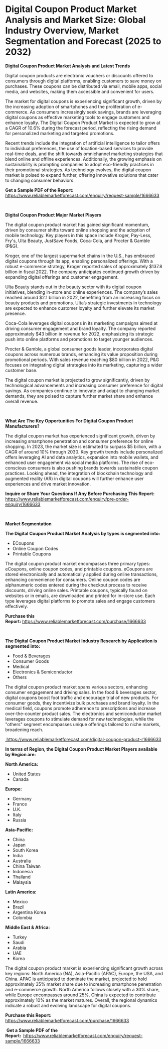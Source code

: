 <p><h1>Digital Coupon Product Market Analysis and Market Size: Global Industry Overview, Market Segmentation and Forecast (2025 to 2032)</h1></p><p><strong>Digital Coupon Product Market Analysis and Latest Trends</strong></p>
<p><p>Digital coupon products are electronic vouchers or discounts offered to consumers through digital platforms, enabling customers to save money on purchases. These coupons can be distributed via email, mobile apps, social media, and websites, making them accessible and convenient for users. </p><p>The market for digital coupons is experiencing significant growth, driven by the increasing adoption of smartphones and the proliferation of e-commerce. As consumers increasingly seek savings, brands are leveraging digital coupons as effective marketing tools to engage customers and enhance loyalty. The Digital Coupon Product Market is expected to grow at a CAGR of 10.6% during the forecast period, reflecting the rising demand for personalized marketing and targeted promotions.</p><p>Recent trends include the integration of artificial intelligence to tailor offers to individual preferences, the use of location-based services to provide real-time deals, and the shift towards omnichannel marketing strategies that blend online and offline experiences. Additionally, the growing emphasis on sustainability is prompting companies to adopt eco-friendly practices in their promotional strategies. As technology evolves, the digital coupon market is poised to expand further, offering innovative solutions that cater to changing consumer behaviors.</p></p>
<p><strong>Get a Sample PDF of the Report:&nbsp;</strong> <a href="https://www.reliablemarketforecast.com/enquiry/request-sample/1666633?utm_campaign=3196&utm_medium=2&utm_source=Github&utm_content=ia&utm_term=18042025&utm_id=digital-coupon-product">https://www.reliablemarketforecast.com/enquiry/request-sample/1666633</a></p>
<p>&nbsp;</p>
<p><strong>Digital Coupon Product Major Market Players</strong></p>
<p><p>The digital coupon product market has gained significant momentum, driven by consumer shifts toward online shopping and the adoption of mobile technology. Key players in this space include Kroger, Pay-Less, Fry's, Ulta Beauty, JustSave Foods, Coca-Cola, and Procter & Gamble (P&G).</p><p>Kroger, one of the largest supermarket chains in the U.S., has embraced digital coupons through its app, enabling personalized offerings. With a robust e-commerce strategy, Kroger reported sales of approximately $137.8 billion in fiscal 2022. The company anticipates continued growth driven by expanding digital offerings and customer engagement.</p><p>Ulta Beauty stands out in the beauty sector with its digital coupon initiatives, blending in-store and online experiences. The company’s sales reached around $2.1 billion in 2022, benefiting from an increasing focus on beauty products and promotions. Ulta’s strategic investments in technology are expected to enhance customer loyalty and further elevate its market presence.</p><p>Coca-Cola leverages digital coupons in its marketing campaigns aimed at driving consumer engagement and brand loyalty. The company reported approximately $43 billion in revenue for 2022, emphasizing its strategic push into online platforms and promotions to target younger audiences.</p><p>Procter & Gamble, a global consumer goods leader, incorporates digital coupons across numerous brands, enhancing its value proposition during promotional periods. With sales revenue reaching $80 billion in 2022, P&G focuses on integrating digital strategies into its marketing, capturing a wider customer base.</p><p>The digital coupon market is projected to grow significantly, driven by technological advancements and increasing consumer preference for digital savings. As companies continue to innovate and adapt to changing market demands, they are poised to capture further market share and enhance overall revenue.</p></p>
<p>&nbsp;</p>
<p><strong>What Are The Key Opportunities For Digital Coupon Product Manufacturers?</strong></p>
<p><p>The digital coupon market has experienced significant growth, driven by increasing smartphone penetration and consumer preference for online shopping. In 2023, the market size is estimated to surpass $5 billion, with a CAGR of around 10% through 2030. Key growth trends include personalized offers leveraging AI and data analytics, expansion into mobile wallets, and enhanced user engagement via social media platforms. The rise of eco-conscious consumers is also pushing brands towards sustainable coupon practices. Looking ahead, the integration of blockchain technology and augmented reality (AR) in digital coupons will further enhance user experiences and drive market innovation.</p></p>
<p><strong>Inquire or Share Your Questions If Any Before Purchasing This Report:</strong> <a href="https://www.reliablemarketforecast.com/enquiry/pre-order-enquiry/1666633?utm_campaign=3196&utm_medium=2&utm_source=Github&utm_content=ia&utm_term=18042025&utm_id=digital-coupon-product">https://www.reliablemarketforecast.com/enquiry/pre-order-enquiry/1666633</a></p>
<p>&nbsp;</p>
<p><strong>Market Segmentation</strong></p>
<p><strong>The Digital Coupon Product Market Analysis by types is segmented into:</strong></p>
<p><ul><li>ECoupons</li><li>Online Coupon Codes</li><li>Printable Coupons</li></ul></p>
<p><p>The digital coupon product market encompasses three primary types: eCoupons, online coupon codes, and printable coupons. eCoupons are stored electronically and automatically applied during online transactions, enhancing convenience for consumers. Online coupon codes are alphanumeric codes entered during the checkout process to receive discounts, driving online sales. Printable coupons, typically found on websites or in emails, are downloaded and printed for in-store use. Each type leverages digital platforms to promote sales and engage customers effectively.</p></p>
<p><strong>Purchase this Report:&nbsp;</strong><a href="https://www.reliablemarketforecast.com/purchase/1666633?utm_campaign=3196&utm_medium=2&utm_source=Github&utm_content=ia&utm_term=18042025&utm_id=digital-coupon-product">https://www.reliablemarketforecast.com/purchase/1666633</a></p>
<p>&nbsp;</p>
<p><strong>The Digital Coupon Product Market Industry Research by Application is segmented into:</strong></p>
<p><ul><li>Food & Beverages</li><li>Consumer Goods</li><li>Medical</li><li>Electronics & Semiconductor</li><li>Others</li></ul></p>
<p><p>The digital coupon product market spans various sectors, enhancing consumer engagement and driving sales. In the food & beverages sector, digital coupons boost foot traffic and encourage trial of new products. For consumer goods, they incentivize bulk purchases and brand loyalty. In the medical field, coupons promote adherence to prescriptions and increase over-the-counter product sales. The electronics and semiconductor market leverages coupons to stimulate demand for new technologies, while the "others" segment encompasses unique offerings tailored to niche markets, broadening reach.</p></p>
<p><a href="https://www.reliablemarketforecast.com/digital-coupon-product-r1666633?utm_campaign=3196&utm_medium=2&utm_source=Github&utm_content=ia&utm_term=18042025&utm_id=digital-coupon-product">&nbsp;https://www.reliablemarketforecast.com/digital-coupon-product-r1666633</a></p>
<p><strong>In terms of Region, the Digital Coupon Product Market Players available by Region are:</strong></p>
<p>
    <p> <strong> North America: </strong>
        <ul>
            <li>United States</li>
            <li>Canada</li>
        </ul>
        </p> 
    <p> <strong> Europe: </strong>
        <ul>
            <li>Germany</li>
            <li>France</li>
            <li>U.K.</li>
            <li>Italy</li>
            <li>Russia</li>
        </ul>
        </p> 
    <p> <strong> Asia-Pacific: </strong>
        <ul>
            <li>China</li>
            <li>Japan</li>
            <li>South Korea</li>
            <li>India</li>
            <li>Australia</li>
            <li>China Taiwan</li>
            <li>Indonesia</li>
            <li>Thailand</li>
            <li>Malaysia</li>
        </ul>
        </p> 
    <p> <strong> Latin America: </strong>
        <ul>
            <li>Mexico</li>
            <li>Brazil</li>
            <li>Argentina Korea</li>
            <li>Colombia</li>
        </ul>
        </p> 
    <p> <strong> Middle East & Africa: </strong>
        <ul>
            <li>Turkey</li>
            <li>Saudi</li>
            <li>Arabia</li>
            <li>UAE</li>
            <li>Korea</li>
        </ul>
    </p>
    </p>
<p><p>The digital coupon product market is experiencing significant growth across key regions: North America (NA), Asia-Pacific (APAC), Europe, the USA, and China. APAC is anticipated to dominate the market, projected to hold approximately 35% market share due to increasing smartphone penetration and e-commerce growth. North America follows closely with a 30% share, while Europe encompasses around 25%. China is expected to contribute approximately 10% as the market matures. Overall, the regional dynamics indicate a robust and evolving landscape for digital coupons.</p></p>
<p><strong>Purchase this Report: </strong><a href="https://www.reliablemarketforecast.com/purchase/1666633?utm_campaign=3196&utm_medium=2&utm_source=Github&utm_content=ia&utm_term=18042025&utm_id=digital-coupon-product">https://www.reliablemarketforecast.com/purchase/1666633</a></p>
<p>&nbsp;<strong>Get a Sample PDF of the Report:&nbsp;&nbsp;</strong><a href="https://www.reliablemarketforecast.com/enquiry/request-sample/1666633?utm_campaign=3196&utm_medium=2&utm_source=Github&utm_content=ia&utm_term=18042025&utm_id=digital-coupon-product">https://www.reliablemarketforecast.com/enquiry/request-sample/1666633</a></p>
<p><strong></strong></p>
<p><p></p><p></p><p></p></p>